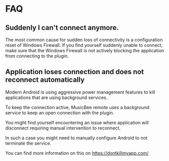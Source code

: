 # FAQ

## Suddenly I can't connect anymore.

The most common cause for sudden loss of connectivity is a configuration reset of Windows Firewall.
If you find yourself suddenly unable to connect, make sure that the Windows Firewall is not
actively blocking the application from connecting to the plugin.

## Application loses connection and does not reconnect automatically

Modern Android is using aggressive power management features to kill applications
that are using background services.

To keep the connection active, MusicBee remote uses a background service to keep
an open connection with the plugin.

You might find yourself encountering an issue where application will disconnect requiring
manual intervention to reconnect.

In such a case you might need to manually configure Android to not terminate the service.

You can find more information on this on https://dontkillmyapp.com/
